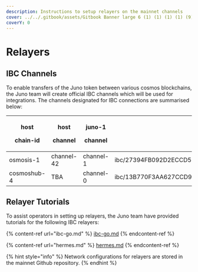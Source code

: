 ```yaml
---
description: Instructions to setup relayers on the mainnet channels
cover: ../../.gitbook/assets/Gitbook Banner large 6 (1) (1) (1) (1) (9).png
coverY: 0
---
```


# Relayers

## IBC Channels

To enable transfers of the Juno token between various cosmos blockchains, the Juno team will create official IBC channels which will be used for integrations. The channels designated for IBC connections are summarised below:

| <p>host</p><p>chain-id</p> | <p>host </p><p>channel</p> | <p>juno-1</p><p>channel</p> | <p>juno token<br>IBC address on host network</p>                     |
| -------------------------- | -------------------------- | --------------------------- | -------------------------------------------------------------------- |
| osmosis-1                  | channel-42                 | channel-1                   | ibc/27394FB092D2ECCD56123C74F36E4C1F926001CEADA9CA97EA622B25F41E5EB2 |
| cosmoshub-4                | TBA                        | channel-0                   | ibc/13B770F3AA627CCD99D3275DEF01D74199472BDCAEE01E4C2646059143B47309 |

## Relayer Tutorials

To assist operators in setting up relayers, the Juno team have provided tutorials for the following IBC relayers:

{% content-ref url="ibc-go.md" %}
[ibc-go.md](ibc-go.md)
{% endcontent-ref %}

{% content-ref url="hermes.md" %}
[hermes.md](hermes.md)
{% endcontent-ref %}

{% hint style="info" %}
Network configurations for relayers are stored in the mainnet Github repository.
{% endhint %}
